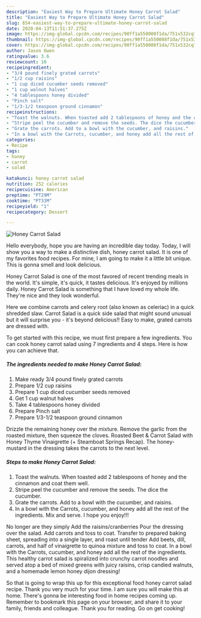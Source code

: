 ```yaml
---
description: "Easiest Way to Prepare Ultimate Honey Carrot Salad"
title: "Easiest Way to Prepare Ultimate Honey Carrot Salad"
slug: 654-easiest-way-to-prepare-ultimate-honey-carrot-salad
date: 2020-04-13T11:51:37.275Z
image: https://img-global.cpcdn.com/recipes/90ff1a550008f1da/751x532cq70/honey-carrot-salad-recipe-main-photo.jpg
thumbnail: https://img-global.cpcdn.com/recipes/90ff1a550008f1da/751x532cq70/honey-carrot-salad-recipe-main-photo.jpg
cover: https://img-global.cpcdn.com/recipes/90ff1a550008f1da/751x532cq70/honey-carrot-salad-recipe-main-photo.jpg
author: Jason Owen
ratingvalue: 3.6
reviewcount: 10
recipeingredient:
- "3/4 pound finely grated carrots"
- "1/2 cup raisins"
- "1 cup diced cucumber seeds removed"
- "1 cup walnut halves"
- "4 tablespoons honey divided"
- "Pinch salt"
- "1/3-1/2 teaspoon ground cinnamon"
recipeinstructions:
- "Toast the walnuts. When toasted add 2 tablespoons of honey and the cinnamon and coat them well."
- "Stripe peel the cucumber and remove the seeds. The dice the cucumber."
- "Grate the carrots. Add to a bowl with the cucumber, and raisins."
- "In a bowl with the Carrots, cucumber, and honey add all the rest of the ingredients. Mix and serve. I hope you enjoy!!!"
categories:
- Recipe
tags:
- honey
- carrot
- salad

katakunci: honey carrot salad 
nutrition: 252 calories
recipecuisine: American
preptime: "PT29M"
cooktime: "PT33M"
recipeyield: "1"
recipecategory: Dessert

---
```



![Honey Carrot Salad](https://img-global.cpcdn.com/recipes/90ff1a550008f1da/751x532cq70/honey-carrot-salad-recipe-main-photo.jpg)

Hello everybody, hope you are having an incredible day today. Today, I will show you a way to make a distinctive dish, honey carrot salad. It is one of my favorites food recipes. For mine, I am going to make it a little bit unique. This is gonna smell and look delicious.

Honey Carrot Salad is one of the most favored of recent trending meals in the world. It's simple, it's quick, it tastes delicious. It's enjoyed by millions daily. Honey Carrot Salad is something that I have loved my whole life. They're nice and they look wonderful.

Here we combine carrots and celery root (also known as celeriac) in a quick shredded slaw. Carrot Salad is a quick side salad that might sound unusual but it will surprise you - it&#39;s beyond delicious!! Easy to make, grated carrots are dressed with.


To get started with this recipe, we must first prepare a few ingredients. You can cook honey carrot salad using 7 ingredients and 4 steps. Here is how you can achieve that.

<!--inarticleads1-->

##### The ingredients needed to make Honey Carrot Salad:

1. Make ready 3/4 pound finely grated carrots
1. Prepare 1/2 cup raisins
1. Prepare 1 cup diced cucumber seeds removed
1. Get 1 cup walnut halves
1. Take 4 tablespoons honey divided
1. Prepare Pinch salt
1. Prepare 1/3-1/2 teaspoon ground cinnamon


Drizzle the remaining honey over the mixture. Remove the garlic from the roasted mixture, then squeeze the cloves. Roasted Beet &amp; Carrot Salad with Honey Thyme Vinaigrette (+ Steamboat Springs Recap). The honey-mustard in the dressing takes the carrots to the next level. 

<!--inarticleads2-->

##### Steps to make Honey Carrot Salad:

1. Toast the walnuts. When toasted add 2 tablespoons of honey and the cinnamon and coat them well.
1. Stripe peel the cucumber and remove the seeds. The dice the cucumber.
1. Grate the carrots. Add to a bowl with the cucumber, and raisins.
1. In a bowl with the Carrots, cucumber, and honey add all the rest of the ingredients. Mix and serve. I hope you enjoy!!!


No longer are they simply Add the raisins/cranberries Pour the dressing over the salad. Add carrots and toss to coat. Transfer to prepared baking sheet, spreading into a single layer, and roast until tender Add beets, dill, carrots, and half of vinaigrette to quinoa mixture and toss to coat. In a bowl with the Carrots, cucumber, and honey add all the rest of the ingredients. This healthy carrot salad is spiralized into crunchy carrot noodles and served atop a bed of mixed greens with juicy raisins, crisp candied walnuts, and a homemade lemon honey dijon dressing! 

So that is going to wrap this up for this exceptional food honey carrot salad recipe. Thank you very much for your time. I am sure you will make this at home. There's gonna be interesting food in home recipes coming up. Remember to bookmark this page on your browser, and share it to your family, friends and colleague. Thank you for reading. Go on get cooking!
